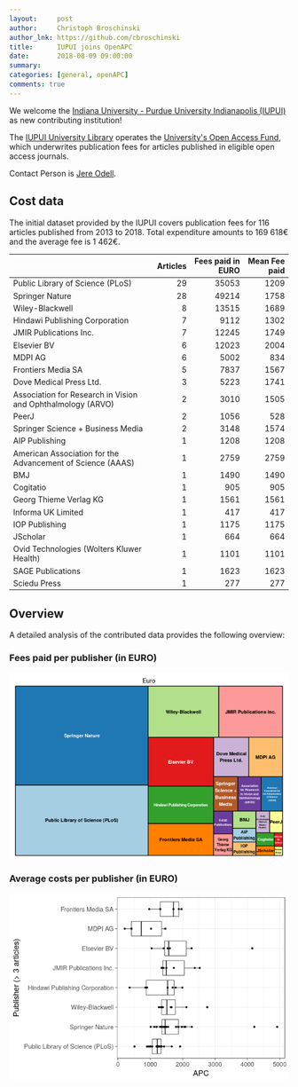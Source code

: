```yaml
---
layout:     post
author:     Christoph Broschinski
author_lnk: https://github.com/cbroschinski
title:      IUPUI joins OpenAPC
date:       2018-08-09 09:00:00
summary:    
categories: [general, openAPC]
comments: true
---
```





We welcome the [Indiana University - Purdue University Indianapolis (IUPUI)](https://www.iupui.edu/) as new contributing institution!

The [IUPUI University Library](http://ulib.iupui.edu/) operates the [University's Open Access Fund](http://www.ulib.iupui.edu/digitalscholarship/openaccess/oafund), which underwrites publication fees for articles published in eligible open access journals.

Contact Person is [Jere Odell](mailto:jdodell@iupui.edu).

## Cost data



The initial dataset provided by the IUPUI covers publication fees for 116 articles published from 2013 to 2018. Total expenditure amounts to 169 618€ and the average fee is 1 462€.


|                                                            | Articles| Fees paid in EURO| Mean Fee paid|
|:-----------------------------------------------------------|--------:|-----------------:|-------------:|
|Public Library of Science (PLoS)                            |       29|             35053|          1209|
|Springer Nature                                             |       28|             49214|          1758|
|Wiley-Blackwell                                             |        8|             13515|          1689|
|Hindawi Publishing Corporation                              |        7|              9112|          1302|
|JMIR Publications Inc.                                      |        7|             12245|          1749|
|Elsevier BV                                                 |        6|             12023|          2004|
|MDPI AG                                                     |        6|              5002|           834|
|Frontiers Media SA                                          |        5|              7837|          1567|
|Dove Medical Press Ltd.                                     |        3|              5223|          1741|
|Association for Research in Vision and Ophthalmology (ARVO) |        2|              3010|          1505|
|PeerJ                                                       |        2|              1056|           528|
|Springer Science + Business Media                           |        2|              3148|          1574|
|AIP Publishing                                              |        1|              1208|          1208|
|American Association for the Advancement of Science (AAAS)  |        1|              2759|          2759|
|BMJ                                                         |        1|              1490|          1490|
|Cogitatio                                                   |        1|               905|           905|
|Georg Thieme Verlag KG                                      |        1|              1561|          1561|
|Informa UK Limited                                          |        1|               417|           417|
|IOP Publishing                                              |        1|              1175|          1175|
|JScholar                                                    |        1|               664|           664|
|Ovid Technologies (Wolters Kluwer Health)                   |        1|              1101|          1101|
|SAGE Publications                                           |        1|              1623|          1623|
|Sciedu Press                                                |        1|               277|           277|

## Overview

A detailed analysis of the contributed data provides the following overview:

### Fees paid per publisher (in EURO)

![plot of chunk tree_iupui_2018_08_09_full](/figure/tree_iupui_2018_08_09_full-1.png)

###  Average costs per publisher (in EURO)

![plot of chunk box_iupui_2018_08_09_publisher_full](/figure/box_iupui_2018_08_09_publisher_full-1.png)

